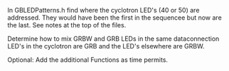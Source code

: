 In GBLEDPatterns.h find where the cyclotron LED's (40 or 50) are addressed. They would have been the first in the sequencee but now are the last. See notes at the top of the files.

Determine how to mix GRBW and GRB LEDs in the same dataconnection LED's in the cyclotron are GRB and the LED's elsewhere are GRBW.

Optional:
  Add the additional Functions as time permits.
